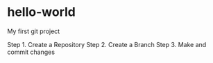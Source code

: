 # hello-world
My first git project

Step 1. Create a Repository
Step 2. Create a Branch
Step 3. Make and commit changes
